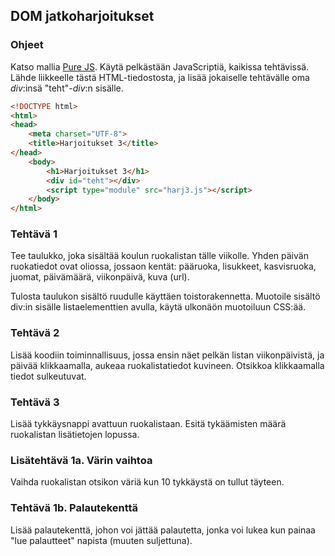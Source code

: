 ## DOM jatkoharjoitukset

### Ohjeet

Katso mallia [Pure JS](./eventit.html). Käytä pelkästään JavaScriptiä, kaikissa tehtävissä. Lähde liikkeelle tästä HTML-tiedostosta, ja lisää jokaiselle tehtävälle oma *div*:insä "teht"-*div*:n sisälle.

```html
<!DOCTYPE html>
<html>
<head>
    <meta charset="UTF-8">
    <title>Harjoitukset 3</title>
</head>
    <body>
        <h1>Harjoitukset 3</h1>
        <div id="teht"></div>
        <script type="module" src="harj3.js"></script>
    </body>
</html>
```

### Tehtävä 1

Tee taulukko, joka sisältää koulun ruokalistan tälle viikolle. Yhden päivän ruokatiedot ovat oliossa, jossaon kentät: pääruoka, lisukkeet, kasvisruoka, juomat, päivämäärä, viikonpäivä, kuva (url).

Tulosta taulukon sisältö ruudulle käyttäen toistorakennetta. Muotoile sisältö div:in sisälle listaelementtien avulla, käytä ulkonäön muotoiluun CSS:ää.

### Tehtävä 2

Lisää koodiin toiminnallisuus, jossa ensin näet pelkän listan viikonpäivistä, ja päivää klikkaamalla, aukeaa ruokalistatiedot kuvineen. Otsikkoa klikkaamalla tiedot sulkeutuvat.

### Tehtävä 3

Lisää tykkäysnappi avattuun ruokalistaan. Esitä tykäämisten määrä ruokalistan lisätietojen lopussa.

### Lisätehtävä 1a. Värin vaihtoa

Vaihda ruokalistan otsikon väriä kun 10 tykkäystä on tullut täyteen.

### Tehtävä 1b. Palautekenttä

Lisää palautekenttä, johon voi jättää palautetta, jonka voi lukea kun painaa "lue palautteet" napista (muuten suljettuna).
